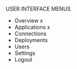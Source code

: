 USER INTERFACE MENUS

- Overview x
- Applications x
- Connections
- Deployments
- Users
- Settings
- Logout